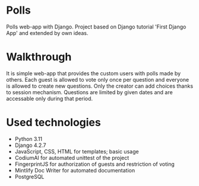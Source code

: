 # Polls
Polls web-app with Django. Project based on Django tutorial 'First Django App' and extended by own ideas.
# Walkthrough
It is simple web-app that provides the custom users with polls made by others. Each guest is allowed to vote only once per question
and everyone is allowed to create new questions. Only the creator can add choices thanks to session mechanism. Questions are limited
by given dates and are accessable only during that period. 
# Used technologies
- Python 3.11
- Django 4.2.7
- JavaScript, CSS, HTML for templates; basic usage
- CodiumAI for automated unittest of the project
- FingerprintJS for authorization of guests and restriction of voting
- Mintlify Doc Writer for automated documentation
- PostgreSQL
